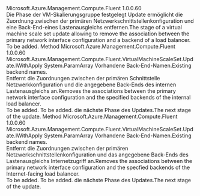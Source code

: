 <Type Name="IWithoutPrimaryLoadBalancerBackend" FullName="Microsoft.Azure.Management.Compute.Fluent.VirtualMachineScaleSet.Update.IWithoutPrimaryLoadBalancerBackend">
  <TypeSignature Language="C#" Value="public interface IWithoutPrimaryLoadBalancerBackend" />
  <TypeSignature Language="ILAsm" Value=".class public interface auto ansi abstract IWithoutPrimaryLoadBalancerBackend" />
  <TypeSignature Language="DocId" Value="T:Microsoft.Azure.Management.Compute.Fluent.VirtualMachineScaleSet.Update.IWithoutPrimaryLoadBalancerBackend" />
  <TypeSignature Language="VB.NET" Value="Public Interface IWithoutPrimaryLoadBalancerBackend" />
  <TypeSignature Language="F#" Value="type IWithoutPrimaryLoadBalancerBackend = interface" />
  <AssemblyInfo>
    <AssemblyName>Microsoft.Azure.Management.Compute.Fluent</AssemblyName>
    <AssemblyVersion>1.0.0.60</AssemblyVersion>
  </AssemblyInfo>
  <Interfaces />
  <Docs>
    <summary>
            <span data-ttu-id="fa65f-101">Die Phase der VM-Skalierungsgruppe festgelegt Update ermöglicht die Zuordnung zwischen der primären Netzwerkschnittstellenkonfiguration und eine Back-End-eines Lastenausgleichs entfernen.</span><span class="sxs-lookup"><span data-stu-id="fa65f-101">The stage of a virtual machine scale set update allowing to remove the association between the primary network interface configuration and a backend of a load balancer.</span></span>
            </summary>
    <remarks>To be added.</remarks>
  </Docs>
  <Members>
    <Member MemberName="WithoutPrimaryInternalLoadBalancerBackends">
      <MemberSignature Language="C#" Value="public Microsoft.Azure.Management.Compute.Fluent.VirtualMachineScaleSet.Update.IWithApply WithoutPrimaryInternalLoadBalancerBackends (params string[] backendNames);" />
      <MemberSignature Language="ILAsm" Value=".method public hidebysig newslot virtual instance class Microsoft.Azure.Management.Compute.Fluent.VirtualMachineScaleSet.Update.IWithApply WithoutPrimaryInternalLoadBalancerBackends(string[] backendNames) cil managed" />
      <MemberSignature Language="DocId" Value="M:Microsoft.Azure.Management.Compute.Fluent.VirtualMachineScaleSet.Update.IWithoutPrimaryLoadBalancerBackend.WithoutPrimaryInternalLoadBalancerBackends(System.String[])" />
      <MemberSignature Language="VB.NET" Value="Public Function WithoutPrimaryInternalLoadBalancerBackends (ParamArray backendNames As String()) As IWithApply" />
      <MemberSignature Language="F#" Value="abstract member WithoutPrimaryInternalLoadBalancerBackends : string[] -&gt; Microsoft.Azure.Management.Compute.Fluent.VirtualMachineScaleSet.Update.IWithApply" Usage="iWithoutPrimaryLoadBalancerBackend.WithoutPrimaryInternalLoadBalancerBackends backendNames" />
      <MemberType>Method</MemberType>
      <AssemblyInfo>
        <AssemblyName>Microsoft.Azure.Management.Compute.Fluent</AssemblyName>
        <AssemblyVersion>1.0.0.60</AssemblyVersion>
      </AssemblyInfo>
      <ReturnValue>
        <ReturnType>Microsoft.Azure.Management.Compute.Fluent.VirtualMachineScaleSet.Update.IWithApply</ReturnType>
      </ReturnValue>
      <Parameters>
        <Parameter Name="backendNames" Type="System.String[]">
          <Attributes>
            <Attribute>
              <AttributeName>System.ParamArray</AttributeName>
            </Attribute>
          </Attributes>
        </Parameter>
      </Parameters>
      <Docs>
        <param name="backendNames"><span data-ttu-id="fa65f-102">Vorhandene Back-End-Namen.</span><span class="sxs-lookup"><span data-stu-id="fa65f-102">Existing backend names.</span></span></param>
        <summary>
            <span data-ttu-id="fa65f-103">Entfernt die Zuordnungen zwischen der primären Schnittstelle Netzwerkkonfiguration und die angegebene Back-Ends des internen Lastenausgleichs an.</span><span class="sxs-lookup"><span data-stu-id="fa65f-103">Removes the associations between the primary network interface configuration and the specified backends of the internal load balancer.</span></span>
            </summary>
        <returns>To be added.</returns>
        <remarks>To be added.</remarks>
        <return><span data-ttu-id="fa65f-104">die nächste Phase des Updates.</span><span class="sxs-lookup"><span data-stu-id="fa65f-104">The next stage of the update.</span></span></return>
      </Docs>
    </Member>
    <Member MemberName="WithoutPrimaryInternetFacingLoadBalancerBackends">
      <MemberSignature Language="C#" Value="public Microsoft.Azure.Management.Compute.Fluent.VirtualMachineScaleSet.Update.IWithApply WithoutPrimaryInternetFacingLoadBalancerBackends (params string[] backendNames);" />
      <MemberSignature Language="ILAsm" Value=".method public hidebysig newslot virtual instance class Microsoft.Azure.Management.Compute.Fluent.VirtualMachineScaleSet.Update.IWithApply WithoutPrimaryInternetFacingLoadBalancerBackends(string[] backendNames) cil managed" />
      <MemberSignature Language="DocId" Value="M:Microsoft.Azure.Management.Compute.Fluent.VirtualMachineScaleSet.Update.IWithoutPrimaryLoadBalancerBackend.WithoutPrimaryInternetFacingLoadBalancerBackends(System.String[])" />
      <MemberSignature Language="VB.NET" Value="Public Function WithoutPrimaryInternetFacingLoadBalancerBackends (ParamArray backendNames As String()) As IWithApply" />
      <MemberSignature Language="F#" Value="abstract member WithoutPrimaryInternetFacingLoadBalancerBackends : string[] -&gt; Microsoft.Azure.Management.Compute.Fluent.VirtualMachineScaleSet.Update.IWithApply" Usage="iWithoutPrimaryLoadBalancerBackend.WithoutPrimaryInternetFacingLoadBalancerBackends backendNames" />
      <MemberType>Method</MemberType>
      <AssemblyInfo>
        <AssemblyName>Microsoft.Azure.Management.Compute.Fluent</AssemblyName>
        <AssemblyVersion>1.0.0.60</AssemblyVersion>
      </AssemblyInfo>
      <ReturnValue>
        <ReturnType>Microsoft.Azure.Management.Compute.Fluent.VirtualMachineScaleSet.Update.IWithApply</ReturnType>
      </ReturnValue>
      <Parameters>
        <Parameter Name="backendNames" Type="System.String[]">
          <Attributes>
            <Attribute>
              <AttributeName>System.ParamArray</AttributeName>
            </Attribute>
          </Attributes>
        </Parameter>
      </Parameters>
      <Docs>
        <param name="backendNames"><span data-ttu-id="fa65f-105">Vorhandene Back-End-Namen.</span><span class="sxs-lookup"><span data-stu-id="fa65f-105">Existing backend names.</span></span></param>
        <summary>
            <span data-ttu-id="fa65f-106">Entfernt die Zuordnungen zwischen der primären Netzwerkschnittstellenkonfiguration und das angegebene Back-Ends des Lastenausgleichs Internetzugriff an.</span><span class="sxs-lookup"><span data-stu-id="fa65f-106">Removes the associations between the primary network interface configuration and the specfied backends of the Internet-facing load balancer.</span></span>
            </summary>
        <returns>To be added.</returns>
        <remarks>To be added.</remarks>
        <return><span data-ttu-id="fa65f-107">die nächste Phase des Updates.</span><span class="sxs-lookup"><span data-stu-id="fa65f-107">The next stage of the update.</span></span></return>
      </Docs>
    </Member>
  </Members>
</Type>